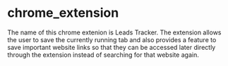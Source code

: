 # chrome_extension

The name of this chrome extenion is Leads Tracker.
The extension allows the user to save the currently running tab and also provides a feature to save important website links so that they can be accessed later directly through the extension instead of searching for that website again.
